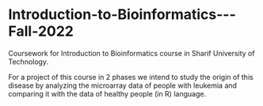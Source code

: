 # Introduction-to-Bioinformatics---Fall-2022
Coursework for Introduction to Bioinformatics course in Sharif University of Technology.

For a project of this course in 2 phases we intend to study the origin of this disease by analyzing the microarray data of people with leukemia and comparing it with the data of healthy people (in R) language.
